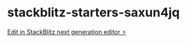# stackblitz-starters-saxun4jq

[Edit in StackBlitz next generation editor ⚡️](https://stackblitz.com/~/github.com/sniffowomo/stackblitz-starters-saxun4jq)